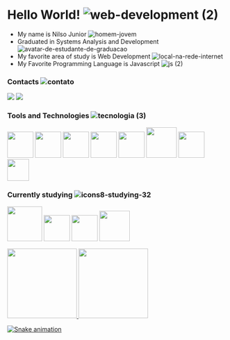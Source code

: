 # Hello World! ![web-development (2)](https://user-images.githubusercontent.com/96146165/161612424-ed26c083-72b1-4de8-9430-136c9706cf09.png)

- My name is Nilso Junior ![homem-jovem](https://user-images.githubusercontent.com/96146165/161611849-8a551b3f-33be-4194-b587-0a82b925585a.png)
- Graduated in Systems Analysis and Development ![avatar-de-estudante-de-graduacao](https://user-images.githubusercontent.com/96146165/161611920-16bf0892-278c-4626-9d46-c1c03314a82f.png)
- My favorite area of study is Web Development ![local-na-rede-internet](https://user-images.githubusercontent.com/96146165/161611944-114009a6-0066-4ad2-acff-36806675b5c1.png)
- My Favorite Programming Language is Javascript ![js (2)](https://user-images.githubusercontent.com/96146165/161611971-f8ba400d-c538-40cf-b22c-f1ed4fa24c8e.png)

### Contacts ![contato](https://user-images.githubusercontent.com/96146165/161617884-b9a81cf2-ed81-4df6-a4cc-e243ba4e1fd6.png)

<div>
<a href="https://www.linkedin.com/in/nilso-junior-886313210" target="_blank"><img src="https://img.shields.io/badge/-LinkedIn-%230077B5?style=for-the-badge&logo=linkedin&logoColor=white" target="_blank"></a>
<a href = "mailto:nilsojunior90@gmail.com"><img src="https://img.shields.io/badge/Gmail-D14836?style=for-the-badge&logo=gmail&logoColor=white" target="_blank"></a>
<!--<a href="https://instagram.com/nilso_jr97" target="_blank"><img src="https://img.shields.io/badge/-Instagram-%23E4405F?style=for-the-badge&logo=instagram&logoColor=white" target="_blank"></a> -->
</div>

### Tools and Technologies ![tecnologia (3)](https://user-images.githubusercontent.com/96146165/161613904-b39a6f2c-e214-4967-93df-76d93e4ca819.png)

<img src="https://cdn.jsdelivr.net/gh/devicons/devicon/icons/html5/html5-original-wordmark.svg" width="60" height="60" /> <img src="https://cdn.jsdelivr.net/gh/devicons/devicon/icons/css3/css3-original-wordmark.svg" width="60" height="60" /> <img src="https://cdn.jsdelivr.net/gh/devicons/devicon/icons/bootstrap/bootstrap-plain-wordmark.svg" width="60" height="60" /> <img src="https://cdn.jsdelivr.net/gh/devicons/devicon/icons/javascript/javascript-original.svg" width="60" height="60" /> <img src="https://cdn.jsdelivr.net/gh/devicons/devicon/icons/npm/npm-original-wordmark.svg" width="60" height="60" /> <img src="https://cdn.jsdelivr.net/gh/devicons/devicon/icons/git/git-original-wordmark.svg" width="70" height="70" /> <img src="https://cdn.jsdelivr.net/gh/devicons/devicon/icons/linux/linux-original.svg" width="60" height="60"/> <img src="https://cdn.jsdelivr.net/gh/devicons/devicon/icons/vscode/vscode-original.svg" width="50" height="50"/>

### Currently studying ![icons8-studying-32](https://user-images.githubusercontent.com/96146165/171849005-9312b858-b17f-45d7-835b-9117d57002d8.png)

<img src="https://cdn.jsdelivr.net/gh/devicons/devicon/icons/nodejs/nodejs-original-wordmark.svg" width="80" height="80" /> <img src="https://cdn.jsdelivr.net/gh/devicons/devicon/icons/express/express-original-wordmark.svg" width="60" height="60" /> <img src="https://cdn.jsdelivr.net/gh/devicons/devicon/icons/typescript/typescript-original.svg" width="60" height="60" /> <img src="https://cdn.jsdelivr.net/gh/devicons/devicon/icons/mongodb/mongodb-original-wordmark.svg" width="70" height="70"  />

<!-- Estátisticas -->
<div>
<a href="https://github.com/Nilso97">
<img height="160em" src="https://github-readme-stats.vercel.app/api/top-langs/?username=Nilso97&layout=compact&langs_count=7&theme=react"/>
<img height="160em" src="https://github-readme-stats.vercel.app/api?username=Nilso97&show_icons=true&theme=react"/> 
</div>

<!-- Snake Grid -->

![Snake animation](https://github.com/Nilso97/Nilso97/blob/output/github-contribution-grid-snake.svg)
